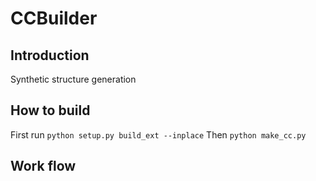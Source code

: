 CCBuilder
=========

Introduction
-------------


Synthetic structure generation


How to build
-------------


First run `python setup.py build_ext --inplace`
Then `python make_cc.py`



Work flow
----------
